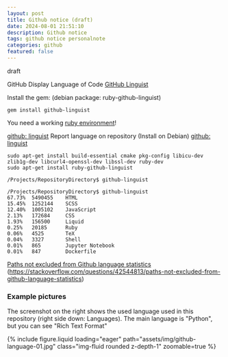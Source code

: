 ```yaml
---
layout: post
title: Github notice (draft)
date: 2024-08-01 21:51:10
description: Github notice
tags: github notice personalnote
categories: github
featured: false
---
```


draft 

[GitHub Linguist]: https://github.com/github/linguist "https://github.com/github/linguist"
GitHub Display Language of Code [GitHub Linguist] 


Install the gem: (debian package: ruby-github-linguist)
```
gem install github-linguist
```
[ruby environment]: https://rvm.io/rvm/install "https://rvm.io/rvm/install"
You need a working [ruby environment]!

[github: linguist]: https://github.com/github-linguist/linguist/tree/master?tab=readme-ov-file "https://github.com/github-linguist/linguist/tree/master?tab=readme-ov-file"
[github: linguist]
Report language on repository (Install on Debian) [github: linguist] 

```
sudo apt-get install build-essential cmake pkg-config libicu-dev zlib1g-dev libcurl4-openssl-dev libssl-dev ruby-dev
sudo apt-get install ruby-github-linguist

/Projects/RepositoryDirectory$ github-linguist

/Projects/RepositoryDirectory$ github-linguist 
67.73%  5490455    HTML
15.45%  1252144    SCSS
12.40%  1005102    JavaScript
2.13%   172684     CSS
1.93%   156500     Liquid
0.25%   20185      Ruby
0.06%   4525       TeX
0.04%   3327       Shell
0.01%   865        Jupyter Notebook
0.01%   847        Dockerfile

```


[Paths not excluded from Github language statistics]: https://stackoverflow.com/questions/42544813/paths-not-excluded-from-github-language-statistics "https://stackoverflow.com/questions/42544813/paths-not-excluded-from-github-language-statistics"
[Paths not excluded from Github language statistics]
(https://stackoverflow.com/questions/42544813/paths-not-excluded-from-github-language-statistics)


### Example pictures 

The screenshot on the right shows the used language used in this repository (right side down: Languages). The main language is "Python", but you can see "Rich Text Format"

<div class="row mt-3">
    <div class="col-sm mt-3 mt-md-0">
        {% include figure.liquid loading="eager" path="assets/img/github-language-01.jpg" class="img-fluid rounded z-depth-1" zoomable=true %}
    </div>
</div>



